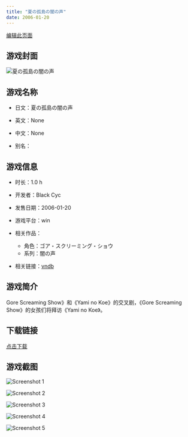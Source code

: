 ```yaml
---
title: "夏の孤島の闇の声"
date: 2006-01-20
---
```

[编辑此页面](https://github.com/ACG-3/ADV3-source/blob/main/source/_posts/%E5%A4%8F%E3%81%AE%E5%AD%A4%E5%B3%B6%E3%81%AE%E9%97%87%E3%81%AE%E5%A3%B0.md)

## 游戏封面

![夏の孤島の闇の声](https%3A//pan.timero.xyz/onedrive/img_lib_001/%E5%A4%8F%E3%81%AE%E5%AD%A4%E5%B3%B6%E3%81%AE%E9%97%87%E3%81%AE%E5%A3%B0_cover.avif)


## 游戏名称

- 日文：夏の孤島の闇の声
- 英文：None
- 中文：None

- 别名：


## 游戏信息

- 时长：1.0 h
- 开发者：Black Cyc
- 发售日期：2006-01-20
- 游戏平台：win
- 相关作品：
   - 角色：ゴア・スクリーミング・ショウ
   - 系列：闇の声

- 相关链接：[vndb](https://vndb.org/v4827)


## 游戏简介

Gore Screaming Show》和《Yami no Koe》的交叉剧，《Gore Screaming Show》的女孩们将拜访《Yami no Koe》。


## 下载链接

[点击下载](https://pan.timero.xyz/onedrive/adv_lib_001/%E5%A4%8F%E3%81%AE%E5%AD%A4%E5%B3%B6%E3%81%AE%E9%97%87%E3%81%AE%E5%A3%B0)


## 游戏截图


![Screenshot 1](https%3A//pan.timero.xyz/onedrive/img_lib_001/%E5%A4%8F%E3%81%AE%E5%AD%A4%E5%B3%B6%E3%81%AE%E9%97%87%E3%81%AE%E5%A3%B0_Screenshot_1.avif)

![Screenshot 2](https%3A//pan.timero.xyz/onedrive/img_lib_001/%E5%A4%8F%E3%81%AE%E5%AD%A4%E5%B3%B6%E3%81%AE%E9%97%87%E3%81%AE%E5%A3%B0_Screenshot_2.avif)

![Screenshot 3](https%3A//pan.timero.xyz/onedrive/img_lib_001/%E5%A4%8F%E3%81%AE%E5%AD%A4%E5%B3%B6%E3%81%AE%E9%97%87%E3%81%AE%E5%A3%B0_Screenshot_3.avif)

![Screenshot 4](https%3A//pan.timero.xyz/onedrive/img_lib_001/%E5%A4%8F%E3%81%AE%E5%AD%A4%E5%B3%B6%E3%81%AE%E9%97%87%E3%81%AE%E5%A3%B0_Screenshot_4.avif)

![Screenshot 5](https%3A//pan.timero.xyz/onedrive/img_lib_001/%E5%A4%8F%E3%81%AE%E5%AD%A4%E5%B3%B6%E3%81%AE%E9%97%87%E3%81%AE%E5%A3%B0_Screenshot_5.avif)

